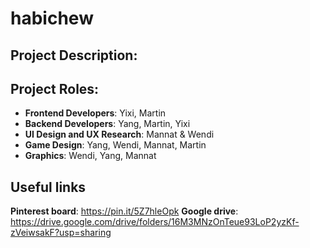 # habichew
## Project Description: 

## Project Roles:
- **Frontend Developers**: Yixi, Martin
- **Backend Developers**: Yang, Martin, Yixi
- **UI Design and UX Research**: Mannat & Wendi
- **Game Design**: Yang, Wendi, Mannat, Martin
- **Graphics**: Wendi, Yang, Mannat

## Useful links
**Pinterest board**: https://pin.it/5Z7hleOpk 
**Google drive**: https://drive.google.com/drive/folders/16M3MNzOnTeue93LoP2yzKf-zVeiwsakF?usp=sharing
